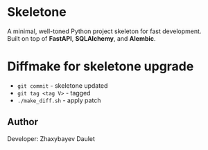 # Skeletone

A minimal, well-toned Python project skeleton for fast development.  
Built on top of **FastAPI**, **SQLAlchemy**, and **Alembic**.

# Diffmake for skeletone upgrade
 - `git commit` - skeletone updated
 - `git tag <tag V>` - tagged
 - `./make_diff.sh` - apply patch 

## Author
Developer: Zhaxybayev Daulet